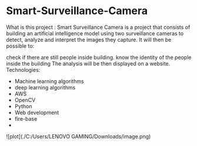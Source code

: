 # Smart-Surveillance-Camera
What is this project : Smart Surveillance Camera is a project that consists of building an artificial intelligence model using two surveillance cameras to detect, analyze and interpret the images they capture. It will then be possible to:

check if there are still people inside building.
know the identity of the people inside the building The analysis will be then displayed on a website.
Technologies:

- Machine learning algorithms
- deep learning algorithms
- AWS
- OpenCV
- Python
- Web development
- fire-base
- 
 ![plot](./C:/Users/LENOVO GAMING/Downloads/image.png)

